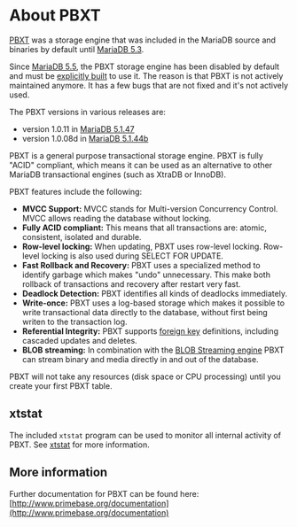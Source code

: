 # About PBXT

[PBXT](http://www.primebase.org) was a storage engine that was included in the MariaDB source and binaries by default until [MariaDB 5.3](/kb/en/what-is-mariadb-53/).

Since [MariaDB 5.5](/kb/en/what-is-mariadb-55/), the PBXT storage engine has been disabled by default and must be [explicitly built](/kb/en/how-to-build-pbxt/) to use it. The reason is that PBXT is not actively maintained anymore. It has a few bugs that are not fixed and it's not actively used.

The PBXT versions in various releases are:

- version 1.0.11 in [MariaDB 5.1.47](http://askmonty.org/wiki/MariaDB:Download:MariaDB_5.1.47)
- version 1.0.08d in [MariaDB 5.1.44b](http://askmonty.org/wiki/MariaDB:Download:MariaDB_5.1.44b)

PBXT is a general purpose transactional storage engine. PBXT is fully "ACID" compliant, which means it can be used as an alternative to other MariaDB transactional engines (such as XtraDB or InnoDB).

PBXT features include the following:

- <strong>MVCC Support:</strong> MVCC stands for Multi-version Concurrency Control. MVCC allows reading the database without locking.
- <strong>Fully ACID compliant:</strong> This means that all transactions are: atomic, consistent, isolated and durable.
- <strong>Row-level locking:</strong> When updating, PBXT uses row-level locking. Row-level locking is also used during SELECT FOR UPDATE.
- <strong>Fast Rollback and Recovery:</strong> PBXT uses a specialized method to identify garbage which makes "undo" unnecessary. This make both rollback of transactions and recovery after restart very fast.
- <strong>Deadlock Detection:</strong> PBXT identifies all kinds of deadlocks immediately.
- <strong>Write-once:</strong> PBXT uses a log-based storage which makes it possible to write transactional data directly to the database, without first being writen to the transaction log.
- <strong>Referential Integrity:</strong> PBXT supports [foreign key](/replication/optimization-and-tuning/optimization-and-indexes/foreign-keys/) definitions, including cascaded updates and deletes.
- <strong>BLOB streaming:</strong> In combination with the [BLOB Streaming engine](http://www.blobstreaming.org) PBXT can stream binary and media directly in and out of the database.

PBXT will not take any resources (disk space or CPU processing) until you create your first PBXT table.

## xtstat

The included <code class="fixed" style="white-space:pre-wrap">xtstat</code> program can be used to monitor all internal activity of PBXT. See [xtstat](/clients-utilities/xtstat/) for more information.

## More information

Further documentation for PBXT can be found here: [http://www.primebase.org/documentation](http://www.primebase.org/documentation)